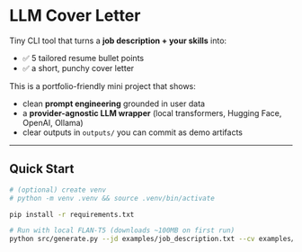 # LLM Cover Letter 

Tiny CLI tool that turns a **job description + your skills** into:
- ✅ 5 tailored resume bullet points  
- ✅ a short, punchy cover letter  

This is a portfolio-friendly mini project that shows:
- clean **prompt engineering** grounded in user data
- a **provider-agnostic LLM wrapper** (local transformers, Hugging Face, OpenAI, Ollama)
- clear outputs in `outputs/` you can commit as demo artifacts

---

## Quick Start

```bash
# (optional) create venv
# python -m venv .venv && source .venv/bin/activate

pip install -r requirements.txt

# Run with local FLAN-T5 (downloads ~100MB on first run)
python src/generate.py --jd examples/job_description.txt --cv examples/cv_keywords.txt --provider local
